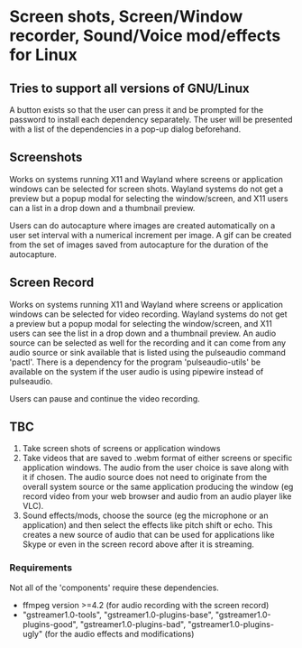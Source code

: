 # Screen shots, Screen/Window recorder, Sound/Voice mod/effects for Linux


## Tries to support all versions of GNU/Linux

A button exists so that the user can press it and be prompted for the password to install each dependency separately. The user will be presented with a list of the dependencies in a pop-up dialog beforehand. 

## Screenshots

Works on systems running X11 and Wayland where screens or application windows can be selected for screen shots. Wayland systems do not get a preview but a popup modal for selecting the window/screen, and X11 users can a list in a drop down and a thumbnail preview. 

Users can do autocapture where images are created automatically on a user set interval with a numerical increment per image. A gif can be created from the set of images saved from autocapture for the duration of the autocapture. 

## Screen Record

Works on systems running X11 and Wayland where screens or application windows can be selected for video recording. Wayland systems do not get a preview but a popup modal for selecting the window/screen, and X11 users can see the list in a drop down and a thumbnail preview. An audio source can be selected as well for the recording and it can come from any audio source or sink available that is listed using the pulseaudio command 'pactl'. There is a dependency for the program 'pulseaudio-utils' be available on the system if the user audio is using pipewire instead of pulseaudio.

Users can pause and continue the video recording.

## TBC



1. Take screen shots of screens or application windows
2. Take videos that are saved to .webm format of either screens or specific application windows. The audio from the user choice is save along with it if chosen. The audio source does not need to originate from the overall system source or the same application producing the window (eg record video from your web browser and audio from an audio player like VLC).
3. Sound effects/mods, choose the source (eg the microphone or an application) and then select the effects like pitch shift or echo. This creates a new source of audio that can be used for applications like Skype or even in the screen record above after it is streaming.

### Requirements

Not all of the 'components' require these dependencies.

-  ffmpeg version >=4.2 (for audio recording with the screen record)
- "gstreamer1.0-tools", "gstreamer1.0-plugins-base", "gstreamer1.0-plugins-good", "gstreamer1.0-plugins-bad", "gstreamer1.0-plugins-ugly" (for the audio effects and modifications)

  

